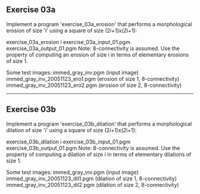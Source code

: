 ## Exercise 03a

Implement a program 'exercise_03a_erosion' that performs a morphological erosion of size 'i' using a square of size (2*i+1)x(2*i+1):

exercise_03a_erosion i exercise_03a_input_01.pgm exercise_03a_output_01.pgm Note: 8-connectivity is assumed.
Use the property of computing an erosion of size i in terms of elementary erosions of size 1.

Some test images:
immed_gray_inv.pgm (input image)
immed_gray_inv_20051123_ero1.pgm (erosion of size 1, 8-connectivity) immed_gray_inv_20051123_ero2.pgm (erosion of size 2, 8-connectivity)

---

## Exercise 03b

Implement a program 'exercise_03b_dilation' that performs a morphological dilation of size 'i' using a square of size (2*i+1)x(2*i+1):

exercise_03b_dilation i exercise_03b_input_01.pgm exercise_03b_output_01.pgm Note: 8-connectivity is assumed.
Use the property of computing a dilation of size i in terms of elementary dilations of size 1.

Some test images:
immed_gray_inv.pgm (input image)
immed_gray_inv_20051123_dil1.pgm (dilation of size 1, 8-connectivity) immed_gray_inv_20051123_dil2.pgm (dilation of size 2, 8-connectivity)
